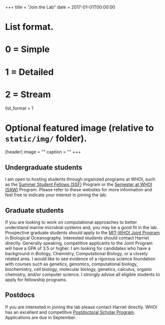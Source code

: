 +++
title = "Join the Lab"
date = 2017-01-01T00:00:00

# List format.
#   0 = Simple
#   1 = Detailed
#   2 = Stream
list_format = 1

# Optional featured image (relative to `static/img/` folder).
[header]
image = ""
caption = ""
+++

## Undergraduate students

I am open to hosting students through organized programs at WHOI, such as the [Summer Student Fellows (SSF)](https://www.whoi.edu/main/summer-student-fellowship) Program or the [Semester at WHOI (SAW)](http://www.whoi.edu/semester-at-whoi/) Program. Please refer to these websites for more information and feel free to indicate your interest in joining the lab.

## Graduate students

If you are looking to work on computational approaches to better understand marine microbial systems and, you may be a good fit in the lab. Prospective graduate students should apply to the [MIT-WHOI Joint Program](http://mit.whoi.edu/) in Biological Oceanography. Interested students should contact Harriet directly. Generally speaking, competitive applicants to the Joint Program will have a GPA of 3.5 or higher. I am looking for candidates who have a background in Biology, Chemistry, Computational Biology, or a closely related area. I would like to see evidence of a rigorous science foundation with courses such as genetics, genomics, computational biology, biochemistry, cell biology, molecular biology, genetics, calculus, organic chemistry, and/or computer science. I strongly advise all eligible students to apply for fellowship programs.

## Postdocs

If you are interested in joining the lab please contact Harriet directly. WHOI has an excellent and competitive [Postdoctoral Scholar Program](https://www.whoi.edu/page.do?pid=8021). Applications are due in September.
